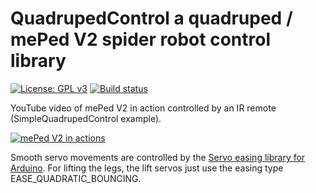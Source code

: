 # QuadrupedControl a quadruped / mePed V2 spider robot control library
[![License: GPL v3](https://img.shields.io/badge/License-GPLv3-blue.svg)](https://www.gnu.org/licenses/gpl-3.0)
[![Build status](https://travis-ci.org/ArminJo/ServoEasing.svg?branch=master)](https://travis-ci.org/ArminJo/QuadrupedControl)

YouTube video of mePed V2 in action controlled by an IR remote (SimpleQuadrupedControl example).

[![mePed V2 in actions](https://i.ytimg.com/vi/cLgj_sr7f1o/hqdefault.jpg)](https://youtu.be/cLgj_sr7f1o)

Smooth servo movements are controlled by the [Servo easing library for Arduino](https://github.com/ArminJo/ServoEasing).
For lifting the legs, the lift servos just use the easing type EASE_QUADRATIC_BOUNCING.
